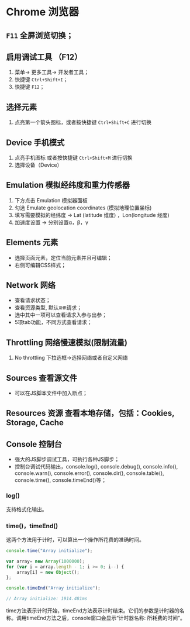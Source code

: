 # Chrome 浏览器
## `F11` 全屏浏览切换；
## 启用调试工具 （F12）
1. 菜单-> 更多工具-> 开发者工具；
2. 快捷键 `Ctrl+Shift+I`；
3. 快捷键 `F12`；
## 选择元素
1. 点亮第一个箭头图标，或者按快捷键 `Ctrl+Shift+C` 进行切换
## Device 手机模式
1. 点亮手机图标 或者按快捷键 `Ctrl+Shift+M` 进行切换
2. 选择设备（Device）
## Emulation 模拟经纬度和重力传感器
1. 下方点击 Emulation 模拟器面板
2. 勾选 Emulate geolocation coordinates (模拟地理位置坐标)
3. 填写需要模拟的经纬度 -> Lat (latitude 维度) ，Lon(longitude 经度)
4. 加速度设置 -> 分别设置α，β，γ
## Elements 元素
* 选择页面元素，定位当前元素并且可编辑；
* 右侧可编辑CSS样式；
## Network 网络
* 查看请求状态；
* 查看资源类型, 默认`XHR`请求；
* 选中其中一项可以查看请求入参与出参；
* 5项tab功能，不同方式查看请求；
## Throttling 网络慢速模拟(限制流量)
1. No throttling 下拉选框->选择网络或者自定义网络
## Sources 查看源文件
* 可以在JS脚本文件中加入断点；
## Resources 资源 查看本地存储，包括：Cookies, Storage, Cache
## Console 控制台
* 强大的JS脚步调试工具，可执行各种JS脚步；
* 控制台调试代码输出，console.log(), console.debug(), console.info(), console.warn(), console.error(), console.dir(), console.table(), console.time(), console.timeEnd()等；

### log()
支持格式化输出。
### time()，timeEnd()
这两个方法用于计时，可以算出一个操作所花费的准确时间。
```javascript
console.time("Array initialize");

var array= new Array(1000000);
for (var i = array.length - 1; i >= 0; i--) {
    array[i] = new Object();
};

console.timeEnd("Array initialize");

// Array initialize: 1914.481ms
```
time方法表示计时开始，timeEnd方法表示计时结束。它们的参数是计时器的名称。调用timeEnd方法之后，console窗口会显示“计时器名称: 所耗费的时间”。
